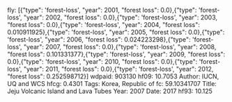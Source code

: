 fly: [{"type": 'forest-loss', "year": 2001, "forest loss": 0.0},{"type": 'forest-loss', "year": 2002, "forest loss": 0.0},{"type": 'forest-loss', "year": 2003, "forest loss": 0.0},{"type": 'forest-loss', "year": 2004, "forest loss": 0.010911925},{"type": 'forest-loss', "year": 2005, "forest loss": 0.0},{"type": 'forest-loss', "year": 2006, "forest loss": 0.024223298},{"type": 'forest-loss', "year": 2007, "forest loss": 0.0},{"type": 'forest-loss', "year": 2008, "forest loss": 0.101331377},{"type": 'forest-loss', "year": 2009, "forest loss": 0.0},{"type": 'forest-loss', "year": 2010, "forest loss": 0.0},{"type": 'forest-loss', "year": 2011, "forest loss": 0.0},{"type": 'forest-loss', "year": 2012, "forest loss": 0.252598712}]
wdpaid: 903130
hf09: 10.7053
Author: IUCN, UQ and WCS
hfcg: 0.4301
Tags: Korea, Republic of
fc: 59.10341707
Title: Jeju Volcanic Island and Lava Tubes
Year: 2007
Date: 2017
hf93: 10.125

